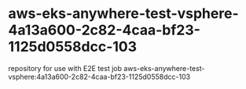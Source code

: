 # aws-eks-anywhere-test-vsphere-4a13a600-2c82-4caa-bf23-1125d0558dcc-103
repository for use with E2E test job aws-eks-anywhere-test-vsphere:4a13a600-2c82-4caa-bf23-1125d0558dcc-103

